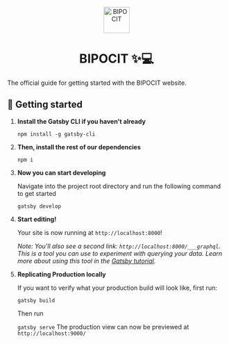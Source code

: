<p align="center">
    <img alt="BIPOCIT" src="https://pbs.twimg.com/profile_images/1142039420385804288/VCvGV_QC_400x400.jpg" width="60" />
</p>
<h1 align="center">
  BIPOCIT ✨💻
</h1>

The official guide for getting started with the BIPOCIT website.

## 🚀 Getting started

1.  **Install the Gatsby CLI if you haven't already** 

    `npm install -g gatsby-cli`


2.  **Then, install the rest of our dependencies**

    `npm i`

3.  **Now you can start developing**

    Navigate into the project root directory and run the following command to get started

    `
    gatsby develop
    `

4.  **Start editing!**

    Your site is now running at `http://localhost:8000`!

    _Note: You'll also see a second link: _`http://localhost:8000/___graphql`_. This is a tool you can use to experiment with querying your data. Learn more about using this tool in the [Gatsby tutorial](https://www.gatsbyjs.org/tutorial/part-five/#introducing-graphiql)._

5. **Replicating Production locally**

    If you want to verify what your production build will look like, first run:

    `
    gatsby build
    `

    Then run

    `
    gatsby serve
    `
    The production view can now be previewed at `http://localhost:9000/`
